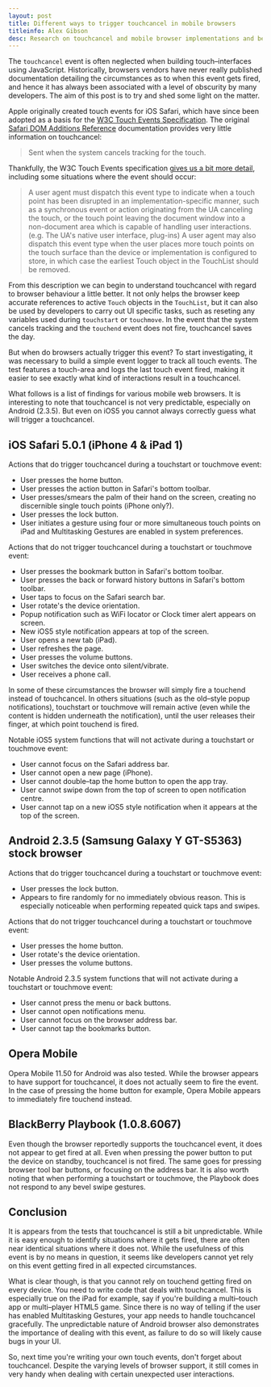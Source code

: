 ```yaml
---
layout: post
title: Different ways to trigger touchcancel in mobile browsers
titleinfo: Alex Gibson
desc: Research on touchcancel and mobile browser implementations and behaviour
---
```


The `touchcancel` event is often neglected when building touch–interfaces using JavaScript. Historically, browsers vendors have never really published documentation detailing the circumstances as to when this event gets fired, and hence it has always been associated with a level of obscurity by many developers. The aim of this post is to try and shed some light on the matter.

Apple originally created touch events for iOS Safari, which have since been adopted as a basis for the [W3C Touch Events Specification](http://www.w3.org/TR/2011/WD-touch-events-20110505/). The original [Safari DOM Additions Reference](https://developer.apple.com/library/iad/documentation/UserExperience/Reference/TouchEventClassReference/) documentation provides very little information on touchcancel:

> Sent when the system cancels tracking for the touch.

Thankfully, the W3C Touch Events specification [gives us a bit more detail](http://www.w3.org/TR/2011/WD-touch-events-20110505/#the-touchcancel-event), including some situations where the event should occur:

> A user agent must dispatch this event type to indicate when a touch point has been disrupted in an implementation-specific manner, such as a synchronous event or action originating from the UA canceling the touch, or the touch point leaving the document window into a non-document area which is capable of handling user interactions. (e.g. The UA's native user interface, plug-ins) A user agent may also dispatch this event type when the user places more touch points on the touch surface than the device or implementation is configured to store, in which case the earliest Touch object in the TouchList should be removed.

From this description we can begin to understand touchcancel with regard to browser behaviour a little better. It not only helps the browser keep accurate references to active `Touch` objects in the `TouchList`, but it can also be used by developers to carry out UI specific tasks, such as reseting any variables used during `touchstart` or `touchmove`. In the event that the system cancels tracking and the `touchend` event does not fire, touchcancel saves the day.

But when do browsers actually trigger this event? To start investigating, it was necessary to build a simple event logger to track all touch events. The test features a touch-area and logs the last touch event fired, making it easier to see exactly what kind of interactions result in a touchcancel.

What follows is a list of findings for various mobile web browsers. It is interesting to note that touchcancel is not very predictable, especially on Android (2.3.5). But even on iOS5 you cannot always correctly guess what will trigger a touchcancel.

iOS Safari 5.0.1 (iPhone 4 & iPad 1)
------------------------------------

Actions that do trigger touchcancel during a touchstart or touchmove event:

* User presses the home button.
* User presses the action button in Safari's bottom toolbar.
* User presses/smears the palm of their hand on the screen, creating no discernible single touch points (iPhone only?).
* User presses the lock button.
* User initiates a gesture using four or more simultaneous touch points on iPad and Multitasking Gestures are enabled in system preferences.

Actions that do not trigger touchcancel during a touchstart or touchmove event:

* User presses the bookmark button in Safari's bottom toolbar.
* User presses the back or forward history buttons in Safari's bottom toolbar.
* User taps to focus on the Safari search bar.
* User rotate's the device orientation.
* Popup notification such as WiFi locator or Clock timer alert appears on screen.
* New iOS5 style notification appears at top of the screen.
* User opens a new tab (iPad).
* User refreshes the page.
* User presses the volume buttons.
* User switches the device onto silent/vibrate.
* User receives a phone call.

In some of these circumstances the browser will simply fire a touchend instead of touchcancel. In others situations (such as the old–style popup notifications), touchstart or touchmove will remain active (even while the content is hidden underneath the notification), until the user releases their finger, at which point touchend is fired.

Notable iOS5 system functions that will not activate during a touchstart or touchmove event:

* User cannot focus on the Safari address bar.
* User cannot open a new page (iPhone).
* User cannot double–tap the home button to open the app tray.
* User cannot swipe down from the top of screen to open notification centre.
* User cannot tap on a new iOS5 style notification when it appears at the top of the screen.

Android 2.3.5 (Samsung Galaxy Y GT-S5363) stock browser
-------------------------------------------------------

Actions that do trigger touchcancel during a touchstart or touchmove event:

* User presses the lock button.
* Appears to fire randomly for no immediately obvious reason. This is especially noticeable when performing repeated quick taps and swipes.

Actions that do not trigger touchcancel during a touchstart or touchmove event:

* User presses the home button.
* User rotate's the device orientation.
* User presses the volume buttons.

Notable Android 2.3.5 system functions that will not activate during a touchstart or touchmove event:

* User cannot press the menu or back buttons.
* User cannot open notifications menu.
* User cannot focus on the browser address bar.
* User cannot tap the bookmarks button.

Opera Mobile
------------

Opera Mobile 11.50 for Android was also tested. While the browser appears to have support for touchcancel, it does not actually seem to fire the event. In the case of pressing the home button for example, Opera Mobile appears to immediately fire touchend instead.

BlackBerry Playbook (1.0.8.6067)
--------------------------------

Even though the browser reportedly supports the touchcancel event, it does not appear to get fired at all. Even when pressing the power button to put the device on standby, touchcancel is not fired. The same goes for pressing browser tool bar buttons, or focusing on the address bar. It is also worth noting that when performing a touchstart or touchmove, the Playbook does not respond to any bevel swipe gestures.

Conclusion
----------

It is appears from the tests that touchcancel is still a bit unpredictable. While it is easy enough to identify situations where it gets fired, there are often near identical situations where it does not. While the usefulness of this event is by no means in question, it seems like developers cannot yet rely on this event getting fired in all expected circumstances.

What is clear though, is that you cannot rely on touchend getting fired on every device. You need to write code that deals with touchcancel. This is especially true on the iPad for example, say if you're building a multi–touch app or multi–player HTML5 game. Since there is no way of telling if the user has enabled Multitasking Gestures, your app needs to handle touchcancel gracefully. The unpredictable nature of Android browser also demonstrates the importance of dealing with this event, as failure to do so will likely cause bugs in your UI.

So, next time you're writing your own touch events, don't forget about touchcancel. Despite the varying levels of browser support, it still comes in very handy when dealing with certain unexpected user interactions.
